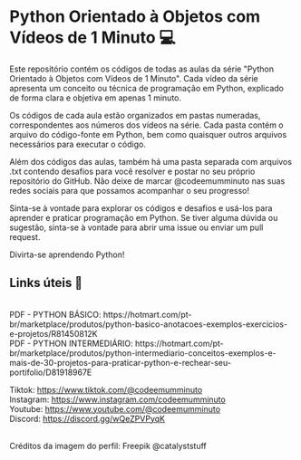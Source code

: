# Python Orientado à Objetos com Vídeos de 1 Minuto 💻

Este repositório contém os códigos de todas as aulas da série "Python Orientado à Objetos com Vídeos de 1 Minuto". Cada vídeo da série apresenta um conceito ou técnica de programação em Python, explicado de forma clara e objetiva em apenas 1 minuto.

Os códigos de cada aula estão organizados em pastas numeradas, correspondentes aos números dos vídeos na série. Cada pasta contém o arquivo do código-fonte em Python, bem como quaisquer outros arquivos necessários para executar o código.

Além dos códigos das aulas, também há uma pasta separada com arquivos .txt contendo desafios para você resolver e postar no seu próprio repositório do GitHub. Não deixe de marcar @codeemumminuto nas suas redes sociais para que possamos acompanhar o seu progresso!

Sinta-se à vontade para explorar os códigos e desafios e usá-los para aprender e praticar programação em Python. Se tiver alguma dúvida ou sugestão, sinta-se à vontade para abrir uma issue ou enviar um pull request.

Divirta-se aprendendo Python!

## Links úteis 🔗

<br>
PDF - PYTHON BÁSICO: https://hotmart.com/pt-br/marketplace/produtos/python-basico-anotacoes-exemplos-exercicios-e-projetos/R81450812K
<br>
PDF - PYTHON INTERMEDIÁRIO: https://hotmart.com/pt-br/marketplace/produtos/python-intermediario-conceitos-exemplos-e-mais-de-30-projetos-para-praticar-python-e-rechear-seu-portifolio/D81918967E
<br>

Tiktok: https://www.tiktok.com/@codeemumminuto <br>
Instagram: https://www.instagram.com/codeemumminuto <br>
Youtube: https://www.youtube.com/@codeemumminuto <br>
Discord: https://discord.gg/wQeZPVPyqK <br>
<br>

Créditos da imagem do perfil: Freepik @catalyststuff
